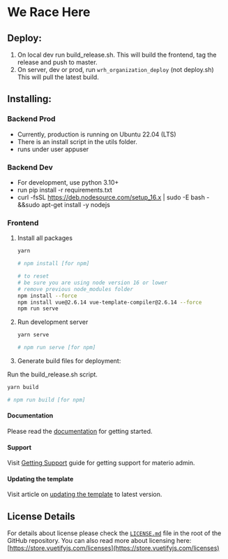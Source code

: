 # We Race Here

## Deploy:
1. On local dev run build_release.sh. This will build the frontend, tag the release and push to master.
2. On server, dev or prod, run `wrh_organization_deploy` (not deploy.sh) This will pull the latest build.

## Installing:

### Backend Prod
- Currently, production is running on Ubuntu 22.04 (LTS)
- There is an install script in the utils folder.
- runs under user appuser

### Backend Dev
- For development, use python 3.10+
- run pip install -r requirements.txt
- curl -fsSL https://deb.nodesource.com/setup_16.x | sudo -E bash - &&sudo apt-get install -y nodejs

### Frontend
1. Install all packages

   ```bash
   yarn

   # npm install [for npm]
   
   # to reset
   # be sure you are using node version 16 or lower
   # remove previous node_modules folder
   npm install --force
   npm install vue@2.6.14 vue-template-compiler@2.6.14 --force
   npm run serve
   ```

2. Run development server

   ```bash
   yarn serve

   # npm run serve [for npm]
   ```

3. Generate build files for deployment:

Run the build_release.sh script.

   ```bash
   yarn build

   # npm run build [for npm]
   ```

#### Documentation

Please read the [documentation](https://themeselection.com/demo/materio-vuetify-vuejs-admin-template/documentation) for getting started.

#### Support

Visit [Getting Support](https://themeselection.com/demo/materio-vuetify-vuejs-admin-template/documentation/guide/getting-started/support.html) guide for getting support for materio admin.

#### Updating the template

Visit article on [updating the template](https://themeselection.com/demo/materio-vuetify-vuejs-admin-template/documentation/articles/how-to-update-materio-to-latest-version.html) to latest version.

## License Details

For details about license please check the [`LICENSE.md`](https://github.com/themeselection/materio-vuetify-vuejs-admin-template/blob/main/LICENSE.MD) file in the root of the GitHub repository. You can also read more about licensing here: [https://store.vuetifyjs.com/licenses](https://store.vuetifyjs.com/licenses)


